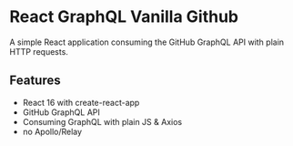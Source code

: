 # React GraphQL Vanilla Github

A simple React application consuming the GitHub GraphQL API with plain HTTP requests.

## Features

* React 16 with create-react-app
* GitHub GraphQL API
* Consuming GraphQL with plain JS & Axios
* no Apollo/Relay

